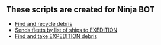 ## These scripts are created for Ninja BOT 


- [Find and recycle debris](https://github.com/RockClubKASHMIR/scripts/blob/master/expedition_by_list_of_ships.go)
- [Sends fleets by list of ships to EXEDITION](https://github.com/RockClubKASHMIR/scripts/blob/master/expedition_by_list_of_ships.go)  
- [Find and take EXPEDITION debris](https://github.com/RockClubKASHMIR/scripts/blob/master/recycle_expedition_debris.go)
